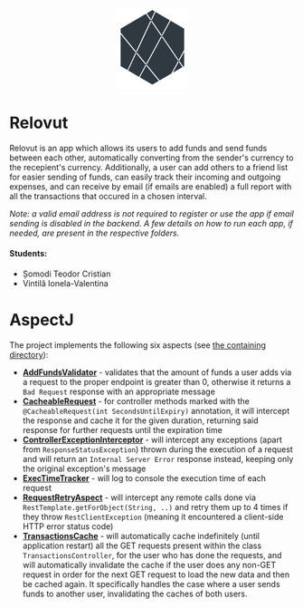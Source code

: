 
<p align="center">
  <img width="128" src="./Frontend/src/assets/icon.png" alt="Relovut logo">
</p>

# Relovut

Relovut is an app which allows its users to add funds and send funds between each other, automatically converting from the sender's currency to the recepient's currency. Additionally, a user can add others to a friend list for easier sending of funds, can easily track their incoming and outgoing expenses, and can receive by email (if emails are enabled) a full report with all the transactions that occured in a chosen interval.

_Note: a valid email address is not required to register or use the app if email sending is disabled in the backend. A few details on how to run each app, if needed, are present in the respective folders._

#### Students:

- Șomodi Teodor Cristian
- Vintilă Ionela-Valentina

# AspectJ

The project implements the following six aspects (see [the containing directory](./Backend%20AspectJ/src/main/java/com/fmi/relovut/aspects)):

- [**AddFundsValidator**](./Backend%20AspectJ/src/main/java/com/fmi/relovut/aspects/AddFundsValidator.aj) - validates that the amount of funds a user adds via a request to the proper endpoint is greater than 0, otherwise it returns a `Bad Request` response with an appropriate message
- [**CacheableRequest**](./Backend%20AspectJ/src/main/java/com/fmi/relovut/aspects/CahceableRequest.aj) - for controller methods marked with the `@CacheableRequest(int SecondsUntilExpiry)` annotation, it will intercept the response and cache it for the given duration, returning said response for further requests until the expiration time
- [**ControllerExceptionInterceptor**](./Backend%20AspectJ/src/main/java/com/fmi/relovut/aspects/ControllerExceptionInterceptor.aj) - will intercept any exceptions (apart from `ResponseStatusException`) thrown during the execution of a request and will return an `Internal Server Error` response instead, keeping only the original exception's message
- [**ExecTimeTracker**](./Backend%20AspectJ/src/main/java/com/fmi/relovut/aspects/ExecTimeTracker.aj) - will log to console the execution time of each request
- [**RequestRetryAspect**](./Backend%20AspectJ/src/main/java/com/fmi/relovut/aspects/RequestRetryAspect.aj) - will intercept any remote calls done via `RestTemplate.getForObject(String, ..)` and retry them up to 4 times if they throw `RestClientException` (meaning it encountered a client-side HTTP error status code)
- [**TransactionsCache**](./Backend%20AspectJ/src/main/java/com/fmi/relovut/aspects/TransactionsCache.aj) - will automatically cache indefinitely (until application restart) all the GET requests present within the class `TransactionsController`, for the user who has done the requests, and will automatically invalidate the cache if the user does any non-GET request in order for the next GET request to load the new data and then be cached again. It specifically handles the case where a user sends funds to another user, invalidating the caches of both users.

